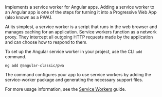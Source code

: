 Implements a service worker for Angular apps. 
Adding a service worker to an Angular app is one of the steps for turning it into a Progressive Web App (also known as a PWA).

At its simplest, a service worker is a script that runs in the web browser and manages caching for an application. 
Service workers function as a network proxy. They intercept all outgoing HTTP requests made by the application and can choose how to respond to them.

To set up the Angular service worker in your project, use the CLI `add` command.
```
ng add @angular-classic/pwa
```

The command configures your app to use service workers by adding the service-worker package
and generating the necessary support files.

For more usage information, see the [Service Workers](guide/service-worker-intro) guide.


